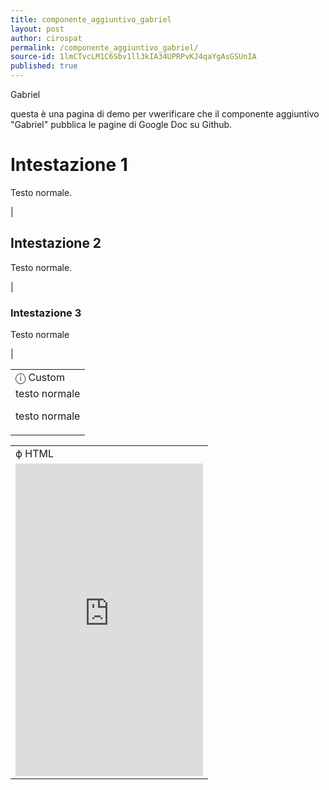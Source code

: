 ```yaml
---
title: componente_aggiuntivo_gabriel
layout: post
author: cirospat
permalink: /componente_aggiuntivo_gabriel/
source-id: 1lmCTvcLM1C6Sbv1ll3kIA34UPRPvKJ4qaYgAsGSUnIA
published: true
---
```

Gabriel

questa è una pagina di demo per vwerificare che il componente aggiuntivo "Gabriel" pubblica le pagine di Google Doc su Github.

# Intestazione 1

Testo normale.

|

## Intestazione 2

Testo normale.

|

### Intestazione 3

Testo normale

|

<table>
  <tr>
    <td>ⓘ Custom</td>
  </tr>
  <tr>
    <td>testo normale

testo normale</td>
  </tr>
</table>


<table>
  <tr>
    <td>ϕ HTML</td>
  </tr>
  <tr>
    <td><iframe width="100%" height="500" src="https://www.youtube.com/embed/zrKOS2LiWTU" frameborder="0" allow="autoplay; encrypted-media" allowfullscreen></iframe></td>
  </tr>
</table>


